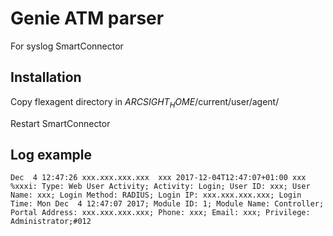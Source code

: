# Genie ATM parser
For syslog SmartConnector

## Installation
Copy flexagent directory in $ARCSIGHT_HOME$/current/user/agent/

Restart SmartConnector

## Log example
```
Dec  4 12:47:26 xxx.xxx.xxx.xxx  xxx 2017-12-04T12:47:07+01:00 xxx %xxxi: Type: Web User Activity; Activity: Login; User ID: xxx; User Name: xxx; Login Method: RADIUS; Login IP: xxx.xxx.xxx.xxx; Login Time: Mon Dec  4 12:47:07 2017; Module ID: 1; Module Name: Controller; Portal Address: xxx.xxx.xxx.xxx; Phone: xxx; Email: xxx; Privilege: Administrator;#012
```
